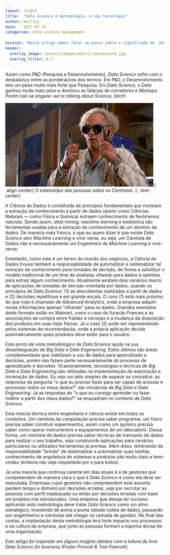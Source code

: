```yaml
---
layout: single
title:  "Data Science é metodologia, e não tecnologia"
author: Weslley
date:   2017-07-25
categories: data-science management

excerpt: "Neste artigo vamos falar um pouco sobre o significado de _Data Science_ e como eu diferencio está área de outras áreas de dados."
header:
  overlay_image: /assets/images/matrix_background.jpg
  overlay_filter: 0.7
---
```


Assim como P&D (Pesquisa e Desenvolvimento), _Data Science_ sofre com o desbalanço entre as ponderações dos termos. Em P&D, o Desenvolvimento tem um peso muito mais forte que Pesquisa. Em _Data Science_, o _Data_ ganhou muito mais peso e dominou as falácias de corredores e _Meetups_. Porém não se engane: _we're talking about Science, bitch_!

![](/assets/images/emmet-brown.jpg){: .align-center}
*O estereótipo das pessoas sobre os Cientistas.*
{: .text-center}

A Ciência de Dados é constituída de princípios fundamentais que norteiam a extração de conhecimento a partir de dados (assim como Ciências Naturais — como Física e Química) extraem conhecimento de fenômenos naturais. Sendo assim, _data mining_, _machine learning_ e estatística são ferramentas usadas para a extração de conhecimento de um domínio de dados. De maneira mais franca, o que eu quero dizer é que existe _Data Science_ sem _Machine Learning_ e vice-versa, ou seja, um Cientista de Dados não é necessariamente um Engenheiro de _Machine Learning_ e vice-versa.

Entretanto, como este é um termo do mundo dos negócios, a Ciência de Dados trouxe também a responsabilidade de automatizar e sistematizar tal extração de conhecimento para tomadas de decisão, de forma a substituir o modelo tradicional de um time de analistas olhando para dados e opiniões para extrair algum conhecimento. Atualmente existem dois cenários macro de aplicações de tomadas de decisão orientada por dados, usando os princípios de _Data Science_: (1) as descobertas realizadas a partir de dados e (2) decisões repetitivas e em grande escala. O caso (1) está mais próximo do que hoje é chamado de _Advanced Analytics_, onde a empresa adquiri novas informações apenas "olhando" para os dados. Grandes exemplos deste formato estão no Walmart, como o caso do furacão Frances e as associações de compra entre fraldas e cervejas e a mudança da disposição dos produtos em suas lojas físicas. Já o caso (2) pode ser representando pelos sistemas de recomendação, onde a própria aplicação decide automaticamente quais produtos deve exibir para o usuário.

Este ponto de vista metodológico de _Data Science_ ajuda na sua desambiguação de _Big Data_ e _Data Engineering_. Estes últimos são áreas complementares que viabilizam o uso de dados para aprendizado e decisões, porém não fazem parte necessariamente do processo de aprendizado e decisões. Ocasionalmente, tecnologias e técnicas de _Big Data_ e _Data Engineering_ são utilizadas na implementação de exploração e mineração de dados. Eu vejo um jeito simples de separar os conceitos: as respostas da pergunta "o que eu preciso fazer para ser capaz de acessar e processar todos os meus dados?" são iniciativas de _Big Data_ e _Data Engineering_. Já as respostas de "o que eu consigo aprender ou fazer melhor a partir dos meus dados?" se enquadram no contexto de _Data Science_.

Esta mescla técnica entre engenharia e ciência existe em todos os contextos. Um cientista da computação precisa saber programar, um físico precisa saber construir experimentos, assim como um químico precisa saber como operar instrumentos e equipamentos de um laboratório. Dessa forma, um cientista de dados precisa saber técnicas de manuseio de dados para realizar o seu trabalho, seja construindo aplicações para cenários particulares ou utilizados ferramentas já prontas. Além disso, lembrando da responsabilidade "brinde" de sistematizar e automatizar suas tarefas, conhecimento de arquitetura de sistemas e produtos são muito úteis e bem-vindas (embora não seja requisitada por e para todos).

Já uma mescla que continua carente em dias atuais é a de gestores que compreendem de maneira clara o que é _Data Science_ e como ela deve ser executada. Empresas cujos gestores não compreendem este assunto perdem tempo e dinheiro por decisões erradas, seja por recrutar as pessoas com perfil inadequado ou então por decisões erradas com base em projetos mal estruturados. Uma empresa que deseja ter sucesso aplicando esta metodologia deve tratar _Data Science_ como um ativo estratégico, investindo de ponta a ponta (desde coleta de dados, passando por engenheiros e cientistas até chegar na camada de gestão). No final das contas, a implantação desta metodologia terá forte impacto nos processos e na cultura da empresa, que junto às pessoas formam a espinha dorsal de uma organização.

*Este artigo foi inspirado em alguns insights obtidos com a leitura do livro Data Science for business (Foster Provost & Tom Fawcett).*